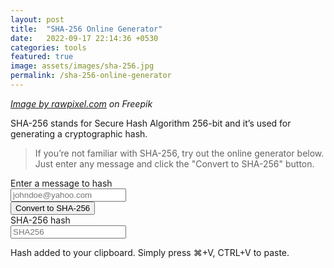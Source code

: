 ```yaml
---
layout: post
title:  "SHA-256 Online Generator"
date:   2022-09-17 22:14:36 +0530
categories: tools
featured: true
image: assets/images/sha-256.jpg
permalink: /sha-256-online-generator
---
```

*[Image by rawpixel.com](https://www.freepik.com/free-vector/cyber-security-concept_4239575.htm#query=cryptography&position=24&from_view=search) on Freepik*

SHA-256 stands for Secure Hash Algorithm 256-bit and it’s used for generating a cryptographic hash.

>If you’re not familiar with SHA-256, try out the online generator below. Just enter any message and click the "Convert to SHA-256"
button.

<script>
 /*  function hash(string) {
    const utf8 = new TextEncoder().encode(string);
    return crypto.subtle.digest('SHA-256', utf8).then((hashBuffer) => {
      const hashArray = Array.from(new Uint8Array(hashBuffer));
      const hashHex = hashArray
        .map((bytes) => bytes.toString(16).padStart(2, '0'))
        .join('');
      return hashHex;
    });
  } */
  async function hash(string) {
  const utf8 = new TextEncoder().encode(string);
  const hashBuffer = await crypto.subtle.digest('SHA-256', utf8);
  const hashArray = Array.from(new Uint8Array(hashBuffer));
  const hashHex = hashArray
    .map((bytes) => bytes.toString(16).padStart(2, '0'))
    .join('');
  return hashHex;
}
  function hash_email() {
    var user_email = $("#email").val();
    hash(user_email).then((hex) => {
      $("#sha256_email").val(hex);
      copy_to_clipboard();
    });
  }
  function copy_to_clipboard() {
    var copyText = document.getElementById("sha256_email");
    copyText.select();
    copyText.setSelectionRange(0, 99999);
    navigator.clipboard.writeText(copyText.value);
  }
</script>
<form>
  <label>Enter a message to hash</label>
  <div class="row">
    <div class="col-md-8">
      <input type="email" class="form-control" id="email" aria-describedby="emailHelp" placeholder="johndoe@yahoo.com"
        required>
    </div>
    <div class="col-md-2">
      <button type="button" id="convert_sha256" class="btn btn-primary" onclick="hash_email()">Convert to
        SHA-256</button>
    </div>
  </div>
  <label>SHA-256 hash</label>
  <div class="row">
    <div class="col-md-10">
      <input type="text" class="form-control" id="sha256_email" placeholder="SHA256" readonly>
    </div>
  </div>
  <p>Hash added to your clipboard. Simply press ⌘+V, CTRL+V to paste.</p>
  <br>
</form>
<style>

</style>